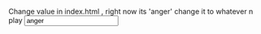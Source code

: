Change value in index.html , right now its 'anger' change it to whatever n play 
<input id = "seed" value = "anger"></input>
